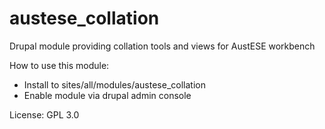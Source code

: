 austese_collation
=================

Drupal module providing collation tools and views for AustESE workbench

How to use this module:
* Install to sites/all/modules/austese_collation
* Enable module via drupal admin console

License: GPL 3.0